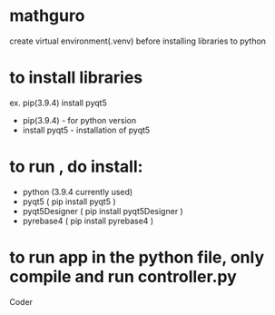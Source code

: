 # mathguro

create virtual environment(.venv) before installing libraries to python

# to install libraries
ex. pip(3.9.4) install pyqt5
- pip(3.9.4) - for python version
- install pyqt5 - installation of pyqt5

# to run , do install:
- python (3.9.4 currently used) 
- pyqt5   ( pip install pyqt5 ) 
- pyqt5Designer ( pip install pyqt5Designer )
- pyrebase4 ( pip install pyrebase4 )

# to run app in the python file, only compile and run controller.py

Coder
